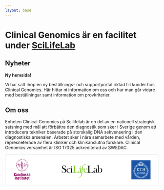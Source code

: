 ```yaml
---
layout: base
---
```

# Clinical Genomics är en facilitet under [SciLifeLab](www.scilifelab.se)

## Nyheter
**Ny hemsida!**

Vi har satt ihop en ny beställnings- och supportportal riktad till kunder hos Clinical Genomics. Här hittar ni information om oss och hur man går vidare med beställningar samt information om provkriterier.

## Om oss
Enheten Clinical Genomics på Scilifelab är en del av en nationell strategisk satsning med mål att förbättra den diagnostik som sker i Sverige genom att introducera tekniker baserade på storskalig DNA sekvensering i den diagnostiska arsenalen. Arbetet sker i nära samarbete med vården, represneterade av flera kliniker och klinikanslutna forskare. Clinical Genomics versamhet är ISO 17025 ackrediterad av SWEDAC.

![company logos](/assets/img/logos.png)

